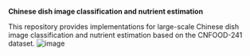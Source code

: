**Chinese dish image classification and nutrient estimation**

This repository provides implementations for large-scale Chinese dish image classification and nutrient estimation based on the CNFOOD-241 dataset.
![image](https://github.com/user-attachments/assets/4d7c5312-1a61-4bb0-8be7-1df3108e4def)

